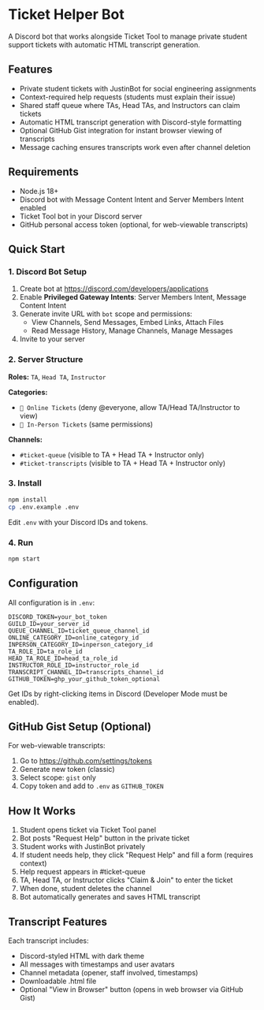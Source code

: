 # Ticket Helper Bot

A Discord bot that works alongside Ticket Tool to manage private student support tickets with automatic HTML transcript generation.

## Features

- Private student tickets with JustinBot for social engineering assignments
- Context-required help requests (students must explain their issue)
- Shared staff queue where TAs, Head TAs, and Instructors can claim tickets
- Automatic HTML transcript generation with Discord-style formatting
- Optional GitHub Gist integration for instant browser viewing of transcripts
- Message caching ensures transcripts work even after channel deletion

## Requirements

- Node.js 18+
- Discord bot with Message Content Intent and Server Members Intent enabled
- Ticket Tool bot in your Discord server
- GitHub personal access token (optional, for web-viewable transcripts)

## Quick Start

### 1. Discord Bot Setup

1. Create bot at https://discord.com/developers/applications
2. Enable **Privileged Gateway Intents**: Server Members Intent, Message Content Intent
3. Generate invite URL with `bot` scope and permissions:
   - View Channels, Send Messages, Embed Links, Attach Files
   - Read Message History, Manage Channels, Manage Messages
4. Invite to your server

### 2. Server Structure

**Roles:** `TA`, `Head TA`, `Instructor`

**Categories:**
- `🎫 Online Tickets` (deny @everyone, allow TA/Head TA/Instructor to view)
- `🎫 In-Person Tickets` (same permissions)

**Channels:**
- `#ticket-queue` (visible to TA + Head TA + Instructor only)
- `#ticket-transcripts` (visible to TA + Head TA + Instructor only)

### 3. Install

```bash
npm install
cp .env.example .env
```

Edit `.env` with your Discord IDs and tokens.

### 4. Run

```bash
npm start
```

## Configuration

All configuration is in `.env`:

```env
DISCORD_TOKEN=your_bot_token
GUILD_ID=your_server_id
QUEUE_CHANNEL_ID=ticket_queue_channel_id
ONLINE_CATEGORY_ID=online_category_id
INPERSON_CATEGORY_ID=inperson_category_id
TA_ROLE_ID=ta_role_id
HEAD_TA_ROLE_ID=head_ta_role_id
INSTRUCTOR_ROLE_ID=instructor_role_id
TRANSCRIPT_CHANNEL_ID=transcripts_channel_id
GITHUB_TOKEN=ghp_your_github_token_optional
```

Get IDs by right-clicking items in Discord (Developer Mode must be enabled).

## GitHub Gist Setup (Optional)

For web-viewable transcripts:

1. Go to https://github.com/settings/tokens
2. Generate new token (classic)
3. Select scope: `gist` only
4. Copy token and add to `.env` as `GITHUB_TOKEN`

## How It Works

1. Student opens ticket via Ticket Tool panel
2. Bot posts "Request Help" button in the private ticket
3. Student works with JustinBot privately
4. If student needs help, they click "Request Help" and fill a form (requires context)
5. Help request appears in #ticket-queue
6. TA, Head TA, or Instructor clicks "Claim & Join" to enter the ticket
7. When done, student deletes the channel
8. Bot automatically generates and saves HTML transcript

## Transcript Features

Each transcript includes:
- Discord-styled HTML with dark theme
- All messages with timestamps and user avatars
- Channel metadata (opener, staff involved, timestamps)
- Downloadable .html file
- Optional "View in Browser" button (opens in web browser via GitHub Gist)